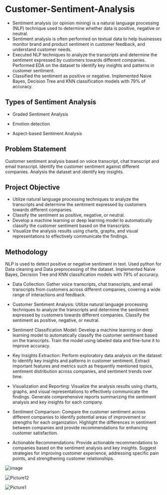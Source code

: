 # Customer-Sentiment-Analysis

* Sentiment analysis (or opinion mining) is a natural language processing (NLP) technique used to determine whether data is positive, negative or neutral.
* Sentiment analysis is often performed on textual data to help businesses monitor brand and product sentiment in customer feedback, and understand customer needs.
* Executed NLP techniques to analyze the transcripts and determine the sentiment expressed by customers towards different companies. Performed EDA on the dataset to identify key insights and patterns in customer sentiment.
* Classified the sentiment as positive or negative. Implemented Naive Bayes, Decision Tree and KNN classification models with 79% of accuracy.

## Types of Sentiment Analysis

-   Graded Sentiment Analysis
    
-   Emotion detection
    
-   Aspect-based Sentiment Analysis

## Problem Statement
Customer sentiment analysis based on voice transcript, chat transcript and email transcript. Identify the customer sentiment against different companies. Analysis the dataset and identify key insights. 

## Project Objective
* Utilize natural language processing techniques to analyze the transcripts and determine the sentiment expressed by customers towards different companies. 
* Classify the sentiment as positive, negative, or neutral.
* Develop a machine learning or deep learning model to automatically classify the customer sentiment based on the transcripts. 
* Visualize the analysis results using charts, graphs, and visual representations to effectively communicate the findings.

## Methodology
NLP is used to detect positive or negative sentiment in text. Used python for Data cleaning and Data preprocessing of the dataset. Implemented Naive Bayes, Decision Tree and KNN classification models with 79% of accuracy.

* Data Collection: Gather voice transcripts, chat transcripts, and email transcripts from customers across different companies, covering a wide range of interactions and feedback.

* Customer Sentiment Analysis: Utilize natural language processing techniques to analyze the transcripts and determine the sentiment expressed by customers towards different companies. Classify the sentiment as positive, negative, or neutral.

* Sentiment Classification Model: Develop a machine learning or deep learning model to automatically classify the customer sentiment based on the transcripts. Train the model using labeled data and fine-tune it to improve accuracy.

* Key Insights Extraction: Perform exploratory data analysis on the dataset to identify key insights and patterns in customer sentiment. Extract important features and metrics such as frequently mentioned topics, sentiment distribution across companies, and sentiment trends over time.

* Visualization and Reporting: Visualize the analysis results using charts, graphs, and visual representations to effectively communicate the findings. Generate comprehensive reports summarizing the sentiment analysis and key insights for each company.

* Sentiment Comparison: Compare the customer sentiment across different companies to identify potential areas of improvement or strengths for each organization. Highlight the differences in sentiment between companies and provide recommendations for enhancing customer satisfaction.

* Actionable Recommendations: Provide actionable recommendations to companies based on the sentiment analysis and key insights. Suggest strategies for improving customer experience, addressing specific pain points, and strengthening customer relationships.

![image](https://github.com/sumedhsp04/Customer-Sentiment-Analysis/assets/54770758/f2965ecc-e527-438c-98fa-676046828f71)


![Picture12](https://github.com/sumedhsp04/Customer-Sentiment-Analysis/assets/54770758/d33f5f46-3f16-4174-a05c-53a60da8d08d)

![Picture1](https://github.com/sumedhsp04/Customer-Sentiment-Analysis/assets/54770758/6d800abe-3a24-4ba9-acec-04ed7bee3a0e)

